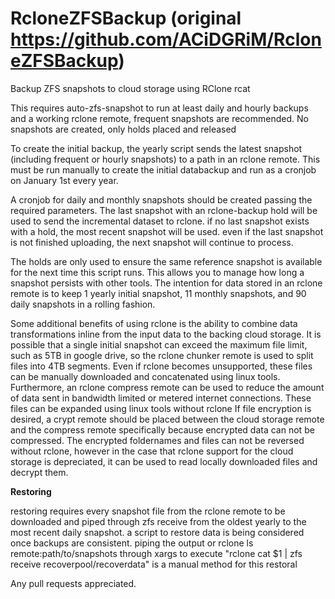 # RcloneZFSBackup (original https://github.com/ACiDGRiM/RcloneZFSBackup)
Backup ZFS snapshots to cloud storage using RClone rcat

This requires auto-zfs-snapshot to run at least daily and hourly backups and a working rclone remote, frequent snapshots are recommended. No snapshots are created, only holds placed and released

To create the initial backup, the yearly script sends the latest snapshot (including frequent or hourly snapshots) to a path in an rclone remote. This must be run manually to create the initial databackup and run as a cronjob on January 1st every year.

A cronjob for daily and monthly snapshots should be created passing the required parameters. The last snapshot with an rclone-backup hold will be used to send the incremental dataset to rclone. if no last snapshot exists with a hold, the most recent snapshot will be used. even if the last snapshot is not finished uploading, the next snapshot will continue to process.

The holds are only used to ensure the same reference snapshot is available for the next time this script runs. This allows you to manage how long a snapshot persists with other tools. The intention for data stored in an rclone remote is to keep 1 yearly initial snapshot, 11 monthly snapshots, and 90 daily snapshots in a rolling fashion.

Some additional benefits of using rclone is the ability to combine data transformations inline from the input data to the backing cloud storage. It is possible that a single initial snapshot can exceed the maximum file limit, such as 5TB in google drive, so the rclone chunker remote is used to split files into 4TB segments. Even if rclone becomes unsupported, these files can be manually downloaded and concatenated using linux tools.
Furthermore, an rclone compress remote can be used to reduce the amount of data sent in bandwidth limited or metered internet connections. These files can be expanded using linux tools without rclone
If file encryption is desired, a crypt remote should be placed between the cloud storage remote and the compress remote specifically because encrypted data can not be compressed. The encrypted foldernames and files can not be reversed without rclone, however in the case that rclone support for the cloud storage is depreciated, it can be used to read locally downloaded files and decrypt them.

**Restoring**

restoring requires every snapshot file from the rclone remote to be downloaded and piped through zfs receive from the oldest yearly to the most recent daily snapshot. a script to restore data is being considered once backups are consistent. piping the output or rclone ls remote:path/to/snapshots through xargs to execute "rclone cat $1 | zfs receive recoverpool/recoverdata" is a manual method for this restoral 

Any pull requests appreciated.
